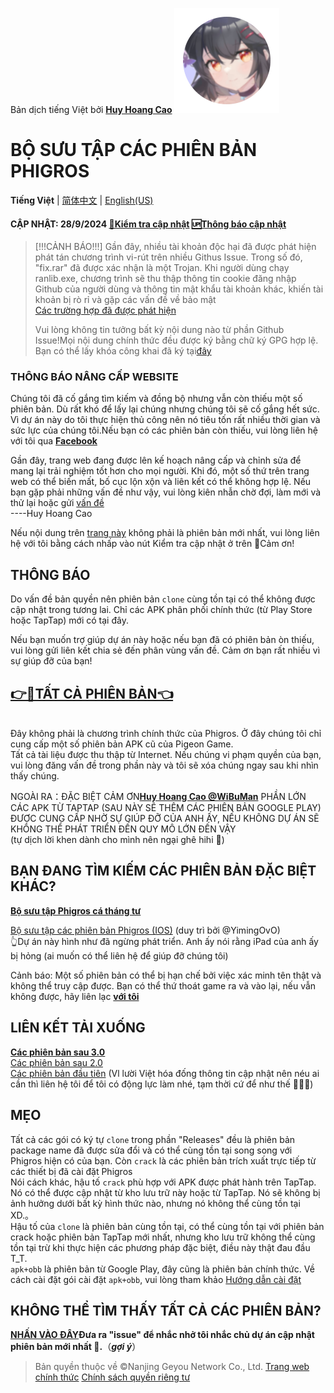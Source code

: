 Bản dịch tiếng Việt bởi [**Huy Hoang Cao**](https://www.facebook.com/huyhoangcao39393939/) 
![新九鸟](icon.png "新图标")
# BỘ SƯU TẬP CÁC PHIÊN BẢN PHIGROS

**Tiếng Việt** | [简体中文](https://github.com/SteveZMTstudios/Phigros-history/blob/main/README.md) | [English(US)](https://stevezmtstudios.github.io/Phigros-history/README_en-us)

#### CẬP NHẬT: 28/9/2024 [**🔄Kiểm tra cập nhật**](https://github.com/SteveZMTstudios/Phigros-history/issues) [🆙Thông báo cập nhật](https://github.com/SteveZMTstudios/Phigros-history/issues/new/choose)

> [!!!CẢNH BÁO!!!]
> Gần đây, nhiều tài khoản độc hại đã được phát hiện phát tán chương trình vi-rút trên nhiều Githus Issue. Trong số đó, "fix.rar" đã được xác nhận là một Trojan. Khi người dùng chạy ranlib.exe, chương trình sẽ thu thập thông tin cookie đăng nhập Github của người dùng và thông tin mật khẩu tài khoản khác, khiến tài khoản bị rò rỉ và gặp các vấn đề về bảo mật
> <br>[Các trường hợp đã được phát hiện](https://www.v2ex.com/t/1068305)
> 
> Vui lòng không tin tưởng bất kỳ nội dung nào từ phần Github Issue!Mọi nội dung chính thức đều được ký bằng chữ ký GPG hợp lệ. Bạn có thể lấy khóa công khai đã ký tại[đây](https://si1vr.github.io/key)



### THÔNG BÁO NÂNG CẤP WEBSITE
Chúng tôi đã cố gắng tìm kiếm và đồng bộ nhưng vẫn còn thiếu một số phiên bản. Dù rất khó để lấy lại chúng nhưng chúng tôi sẽ cố gắng hết sức.
<br>Vì dự án này do tôi thực hiện thủ công nên nó tiêu tốn rất nhiều thời gian và sức lực của chúng tôi.Nếu bạn có các phiên bản còn thiếu, vui lòng liên hệ với tôi qua [**Facebook**](https://www.facebook.com/huyhoangcao39393939/)


Gần đây, trang web đang được lên kế hoạch nâng cấp và chỉnh sửa để mang lại trải nghiệm tốt hơn cho mọi người. Khi đó, một số thứ trên trang web có thể biến mất, bố cục lộn xộn và liên kết có thể không hợp lệ. Nếu bạn gặp phải những vấn đề như vậy, vui lòng kiên nhẫn chờ đợi, làm mới và thử lại hoặc gửi [vấn đề](https://github.com/SteveZMTstudios/Phigros-history/issues/new/)
<br>                    ----Huy Hoang Cao

Nếu nội dung trên [trang này](/ver_data/VersionList_3.x.md) không phải là phiên bản mới nhất, vui lòng liên hệ với tôi bằng cách nhấp vào nút Kiểm tra cập nhật ở trên 🥳Cảm ơn!

## THÔNG BÁO
Do vấn đề bản quyền nên phiên bản `clone` cùng tồn tại có thể không được cập nhật trong tương lai. Chỉ các APK phân phối chính thức (từ Play Store hoặc TapTap) mới có tại đây.

Nếu bạn muốn trợ giúp dự án này hoặc nếu bạn đã có phiên bản òn thiếu, vui lòng gửi liên kết chia sẻ đến phân vùng vấn đề. Cảm ơn bạn rất nhiều vì sự giúp đỡ của bạn!


## [**👉🔗TẤT CẢ PHIÊN BẢN👈**](/ver_data/VersionList_3.x.md)

<br>
Đây không phải là chương trình chính thức của Phigros. Ở đây chúng tôi chỉ cung cấp một số phiên bản APK cũ của Pigeon Game. <br>Tất cả tài liệu được thu thập từ Internet. Nếu chúng vi phạm quyền của bạn, vui lòng đăng vấn đề trong phần này và tôi sẽ xóa chúng ngay sau khi nhìn thấy chúng.

NGOÀI RA：ĐẶC BIỆT CẢM ƠN[**Huy Hoang Cao @WiBuMan**](https://www.facebook.com/huyhoangcao39393939/) 
PHẦN LỚN CÁC APK TỪ TAPTAP (SAU NÀY SẼ THÊM CÁC PHIÊN BẢN GOOGLE PLAY) ĐƯỢC CUNG CẤP NHỜ SỰ GIÚP ĐỠ CỦA ANH ẤY, NẾU KHÔNG DỰ ÁN SẼ KHÔNG THỂ PHÁT TRIỂN ĐẾN QUY MÔ LỚN ĐẾN VẬY <br> (tự dịch lời khen dành cho mình nên ngại ghê hihi 🐧)

## BẠN ĐANG TÌM KIẾM CÁC PHIÊN BẢN ĐẶC BIỆT KHÁC?

[**Bộ sưu tập Phigros cá tháng tư**](https://stevezmtstudios.github.io/Phigros-history/doc/special)

[Bộ sưu tập các phiên bản Phigros (IOS)](https://github.com/YimingOvO/Phigros-History-iOS) (duy trì bởi @YimingOvO)<br>
👆Dự án này hình như đã ngừng phát triển. Anh ấy nói rằng iPad của anh ấy bị hỏng (ai muốn có thể liên hệ để giúp đỡ chúng tôi)

Cảnh báo: Một số phiên bản có thể bị hạn chế bởi việc xác minh tên thật và không thể truy cập được. Bạn có thể thứ thoát game ra và vào lại, nếu vẫn không được, hãy liên lạc [**với tôi**](https://www.facebook.com/huyhoangcao39393939/)
<br>
## LIÊN KẾT TẢI XUỐNG

[**Các phiên bản sau 3.0**](/ver_data/VersionList_3.x.md)
<br>[Các phiên bản sau 2.0](/ver_data/VersionList_2.x.md)
<br>[Các phiên bản đầu tiên](/ver_data/VersionList_1.x.md)
(Vl lười Việt hóa đống thông tin cập nhật nên néu ai cần thì liên hệ tôi để tôi có động lực làm nhé, tạm thời cứ để như thế 🐧🐧🐧)

## MẸO
Tất cả các gói có ký tự `clone` trong phần "Releases" đều là phiên bản package name đã được sửa đổi và có thể cùng tồn tại song song với Phigros hiện có của bạn. Còn `crack` là các phiên bản trích xuất trực tiếp từ các thiết bị đã cài đặt Phigros<br>
Nói cách khác, hậu tố `crack` phù hợp với APK được phát hành trên TapTap. Nó có thể được cập nhật từ kho lưu trữ này hoặc từ TapTap. Nó sẽ không bị ảnh hưởng dưới bất kỳ hình thức nào, nhưng nó không thể cùng tồn tại XD.。<br>
Hậu tố của `clone` là phiên bản cùng tồn tại, có thể cùng tồn tại với phiên bản crack hoặc phiên bản TapTap mới nhất, nhưng kho lưu trữ không thể cùng tồn tại trừ khi thực hiện các phương pháp đặc biệt, điều này thật đau đầu T_T.
<br>`apk+obb` là phiên bản từ Google Play, đây cũng là phiên bản chính thức. Về cách cài đặt gói cài đặt `apk+obb`, vui lòng tham khảo [Hướng dẫn cài đặt](/doc/install-apk-obb)



## KHÔNG THỂ TÌM THẤY TẤT CẢ CÁC PHIÊN BẢN?<br>
[**NHẤN VÀO ĐÂY**](https://github.com/SteveZMTstudios/Phigros-history/issues/new/choose)**Đưa ra "issue" để nhắc nhở tôi nhắc chủ dự án cập nhật phiên bản mới nhất 🐧.**（***gợi ý***）
<br>
> Bản quyền thuộc về ©Nanjing Geyou Network Co., Ltd. [Trang web chính thức](https://pigeon-games.com/?utm_source=Phhiros-history&utm_medium=OfficialWebsite&utm_campaign=Android) [Chính sách quyền riêng tư](https://pigeon-games.com/news/2)

